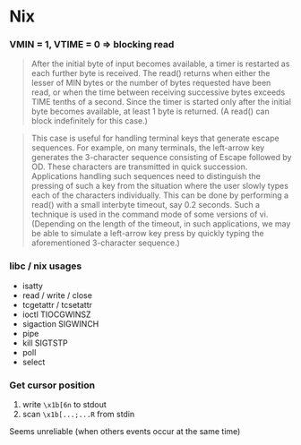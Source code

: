 # Nix

### VMIN = 1, VTIME = 0 => blocking read

> After the initial byte of input becomes available, a timer is restarted as each further byte is received. The read() returns when either the lesser of MIN bytes or the number of bytes requested have been read, or when the time between receiving successive bytes exceeds TIME tenths of a second. Since the timer is started only after the initial byte becomes available, at least 1 byte is returned. (A read() can block indefinitely for this case.)

> This case is useful for handling terminal keys that generate escape sequences. For example, on many terminals, the left-arrow key generates the 3-character sequence consisting of Escape followed by OD. These characters are transmitted in quick succession. Applications handling such sequences need to distinguish the pressing of such a key from the situation where the user slowly types each of the characters individually. This can be done by performing a read() with a small interbyte timeout, say 0.2 seconds. Such a technique is used in the command mode of some versions of vi. (Depending on the length of the timeout, in such applications, we may be able to simulate a left-arrow key press by quickly typing the aforementioned 3-character sequence.)

### libc / nix usages

- isatty
- read / write / close
- tcgetattr / tcsetattr
- ioctl TIOCGWINSZ
- sigaction SIGWINCH
- pipe
- kill SIGTSTP
- poll
- select

### Get cursor position

1) write `\x1b[6n` to stdout
2) scan `\x1b[...;...R` from stdin 

Seems unreliable (when others events occur at the same time)
